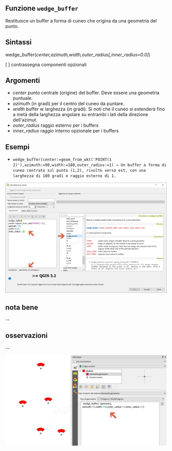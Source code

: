 ## Funzione `wedge_buffer`

Restituisce un buffer a forma di cuneo che origina da una geometria del punto.

## Sintassi

wedge_buffer(_center,azimuth,width,outer_radius[,inner_radius=0.0]_)

[ ] contrassegna componenti opzionali

## Argomenti

* _center_ punto centrale (origine) del buffer. Deve essere una geometria puntuale.
* _azimuth_  (in gradi) per il centro del cuneo da puntare.
* _width_ buffer w larghezza (in gradi). Si noti che il cuneo si estenderà fino a metà della larghezza angolare su entrambi i lati della direzione dell'azimut.
* _outer_radius_ raggio esterno per i buffers
* _inner_radius_ raggio interno opzionale per i buffers

## Esempi

* `wedge_buffer(center:=geom_from_wkt('POINT(1 2)'),azimuth:=90,width:=180,outer_radius:=1) → Un buffer a forma di cuneo centrato sul punto (1,2), rivolto verso est, con una larghezza di 180 gradi e raggio esterno di 1.`

![](/img/geometria/wedge_buffer/wedge_buffer1.png)

## nota bene

--

## osservazioni

--

![](/img/geometria/wedge_buffer/wedge_buffer2.png)